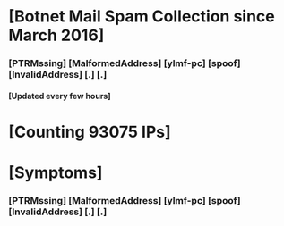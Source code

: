 # [Botnet Mail Spam Collection since March 2016]
### [PTRMssing] [MalformedAddress] [ylmf-pc] [spoof] [InvalidAddress] [.] [.]
#### [Updated every few hours]

# [Counting 93075 IPs]

# [Symptoms] 
###   [PTRMssing] [MalformedAddress] [ylmf-pc] [spoof] [InvalidAddress] [.] [.]
